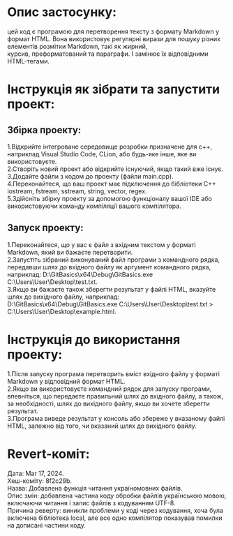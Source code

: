 # Опис застосунку:  
  цей код є програмою для перетворення тексту з формату Markdown у формат HTML. Вона використовує регулярні вирази для пошуку різних елементів розмітки Markdown, такі як жирний,   
курсив, преформатований та параграфи. І замінює їх відповідними HTML-тегами.  

# Інструкція як зібрати та запустити проект:  
## Збірка проекту:  
1.Відкрийте інтегроване середовище розробки призначене для с++, наприклад Visual Studio Code, CLion, або будь-яке інше, яке ви використовуєте.  
2.Створіть новий проект або відкрийте існуючий, якщо такий вже існує.  
3.Додайте файли з кодом до проекту (файли main.cpp).  
4.Переконайтеся, що ваш проект має підключення до бібліотеки C++ iostream, fstream, sstream, string, vector, regex.  
5.Здійсніть збірку проекту за допомогою функціоналу вашої IDE або використовуючи команду компіляції вашого компілятора.   

## Запуск проекту:  
1.Переконайтеся, що у вас є файл з вхідним текстом у форматі Markdown, який ви бажаєте перетворити.  
2.Запустіть зібраний виконуваний файл програми з командного рядка, передавши шлях до вхідного файлу як аргумент командного рядка, наприклад: D:\GitBasics\x64\Debug\GitBasics.exe C:\Users\User\Desktop\test.txt.  
3.Якщо ви бажаєте також зберегти результат у файлі HTML, вказуйте шлях до вихідного файлу, наприклад: D:\GitBasics\x64\Debug\GitBasics.exe C:\Users\User\Desktop\test.txt > C:\Users\User\Desktop\example.html.  

# Інструкція до використання проекту:  
1.Після запуску програма перетворить вміст вхідного файлу у форматі Markdown у відповідний формат HTML.  
2.Якщо ви використовуєте командний рядок для запуску програми, впевніться, що передаєте правильний шлях до вхідного файлу, а також, за необхідності, шлях до вихідного файлу, якщо ви хочете зберегти результат.  
3.Програма виведе результат у консоль або збереже у вказаному файлі HTML, залежно від того, чи вказаний шлях до вихідного файлу.  

# Revert-коміт:  
Дата: Mar 17, 2024.  
Хеш-коміту: 8f2c29b.  
Назва: Добавлена функція читання україномовних файлів.  
Опис змін: добавлена частина коду обробки файлів українською мовою, включаючи читання і запис файлів з кодуванням UTF-8.   
Причина реверту: виникли проблеми у коді через кодування, хоча була включена бібліотека local, але все одно компілятор показував помилки на дописані частини коду.    
